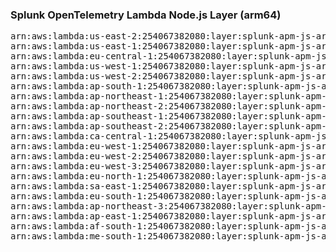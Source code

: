 <h3>Splunk OpenTelemetry Lambda Node.js Layer (arm64)</h3>

<pre>
arn:aws:lambda:us-east-2:254067382080:layer:splunk-apm-js-arm:8
arn:aws:lambda:us-east-1:254067382080:layer:splunk-apm-js-arm:8
arn:aws:lambda:eu-central-1:254067382080:layer:splunk-apm-js-arm:8
arn:aws:lambda:us-west-1:254067382080:layer:splunk-apm-js-arm:8
arn:aws:lambda:us-west-2:254067382080:layer:splunk-apm-js-arm:8
arn:aws:lambda:ap-south-1:254067382080:layer:splunk-apm-js-arm:8
arn:aws:lambda:ap-northeast-1:254067382080:layer:splunk-apm-js-arm:8
arn:aws:lambda:ap-northeast-2:254067382080:layer:splunk-apm-js-arm:8
arn:aws:lambda:ap-southeast-1:254067382080:layer:splunk-apm-js-arm:8
arn:aws:lambda:ap-southeast-2:254067382080:layer:splunk-apm-js-arm:8
arn:aws:lambda:ca-central-1:254067382080:layer:splunk-apm-js-arm:8
arn:aws:lambda:eu-west-1:254067382080:layer:splunk-apm-js-arm:8
arn:aws:lambda:eu-west-2:254067382080:layer:splunk-apm-js-arm:8
arn:aws:lambda:eu-west-3:254067382080:layer:splunk-apm-js-arm:8
arn:aws:lambda:eu-north-1:254067382080:layer:splunk-apm-js-arm:8
arn:aws:lambda:sa-east-1:254067382080:layer:splunk-apm-js-arm:8
arn:aws:lambda:eu-south-1:254067382080:layer:splunk-apm-js-arm:8
arn:aws:lambda:ap-northeast-3:254067382080:layer:splunk-apm-js-arm:8
arn:aws:lambda:ap-east-1:254067382080:layer:splunk-apm-js-arm:8
arn:aws:lambda:af-south-1:254067382080:layer:splunk-apm-js-arm:8
arn:aws:lambda:me-south-1:254067382080:layer:splunk-apm-js-arm:8
</pre>
